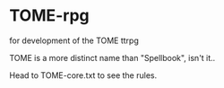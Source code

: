 # TOME-rpg
for development of the TOME ttrpg

TOME is a more distinct name than "Spellbook", isn't it..

Head to TOME-core.txt to see the rules.
